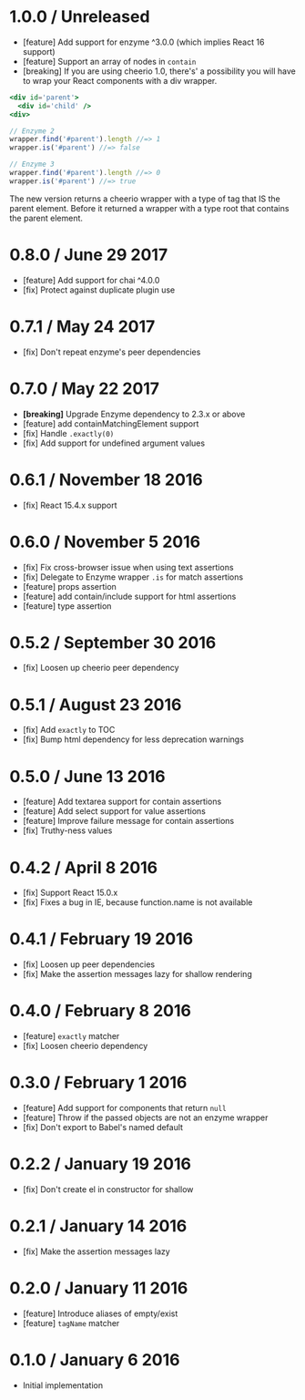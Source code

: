 1.0.0 / Unreleased
==================

* [feature] Add support for enzyme ^3.0.0 (which implies React 16 support)
* [feature] Support an array of nodes in `contain`
* [breaking] If you are using cheerio 1.0, there's' a possibility you will have
to wrap your React components with a div wrapper.

```jsx
<div id='parent'>
  <div id='child' />
<div>
```

```js
// Enzyme 2
wrapper.find('#parent').length //=> 1
wrapper.is('#parent') //=> false

// Enzyme 3
wrapper.find('#parent').length //=> 0
wrapper.is('#parent') //=> true
```

The new version returns a cheerio wrapper with a type of tag that IS the parent element.
Before it returned a wrapper with a type root that contains the parent element.

0.8.0 / June 29 2017
===================

* [feature] Add support for chai ^4.0.0
* [fix] Protect against duplicate plugin use

0.7.1 / May 24 2017
===================

* [fix] Don't repeat enzyme's peer dependencies

0.7.0 / May 22 2017
===================

* **[breaking]** Upgrade Enzyme dependency to 2.3.x or above
* [feature] add containMatchingElement support
* [fix] Handle `.exactly(0)`
* [fix] Add support for undefined argument values

0.6.1 / November 18 2016
========================

* [fix] React 15.4.x support

0.6.0 / November 5 2016
=======================

* [fix] Fix cross-browser issue when using text assertions
* [fix] Delegate to Enzyme wrapper `.is` for match assertions
* [feature] props assertion
* [feature] add contain/include support for html assertions
* [feature] type assertion

0.5.2 / September 30 2016
=========================

 * [fix] Loosen up cheerio peer dependency

0.5.1 / August 23 2016
======================

 * [fix] Add `exactly` to TOC
 * [fix] Bump html dependency for less deprecation warnings

0.5.0 / June 13 2016
====================

  * [feature] Add textarea support for contain assertions
  * [feature] Add select support for value assertions
  * [feature] Improve failure message for contain assertions
  * [fix] Truthy-ness values

0.4.2 / April 8 2016
====================

  * [fix] Support React 15.0.x
  * [fix] Fixes a bug in IE, because function.name is not available

0.4.1 / February 19 2016
========================

  * [fix] Loosen up peer dependencies
  * [fix] Make the assertion messages lazy for shallow rendering

0.4.0 / February 8 2016
=======================

  * [feature] `exactly` matcher
  * [fix] Loosen cheerio dependency

0.3.0 / February 1 2016
=======================

  * [feature] Add support for components that return `null`
  * [feature] Throw if the passed objects are not an enzyme wrapper
  * [fix] Don't export to Babel's named default

0.2.2 / January 19 2016
=======================

  * [fix] Don't create el in constructor for shallow

0.2.1 / January 14 2016
=======================

  * [fix] Make the assertion messages lazy

0.2.0 / January 11 2016
=======================

  * [feature] Introduce aliases of empty/exist
  * [feature] `tagName` matcher

0.1.0 / January 6 2016
======================

  * Initial implementation
